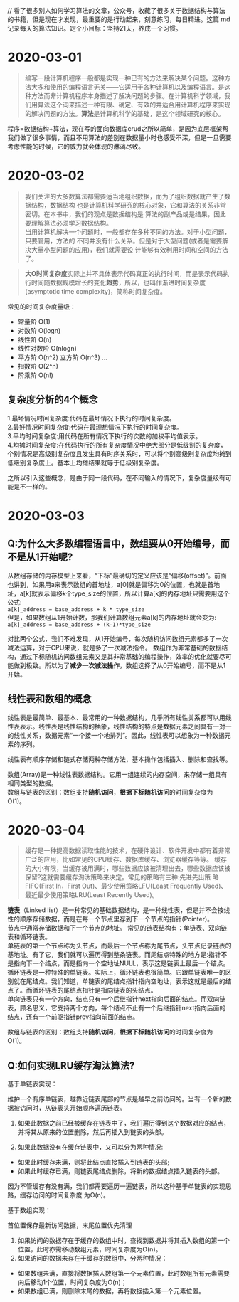 // 看了很多别人如何学习算法的文章，公众号，收藏了很多关于数据结构与算法的书籍，但是现在才发现，最重要的是行动起来，刻意练习，每日精进。这篇 md 记录每天的算法知识。定个小目标：坚持21天，养成一个习惯。

# 2020-03-01
> 编写一段计算机程序一般都是实现一种已有的方法来解决某个问题。这种方法大多和使用的编程语言无关——它适用于各种计算机以及编程语言。是这种方法而非计算机程序本身描述了解决问题的步骤。在计算机科学领域，我们用算法这个词来描述一种有限、确定、有效的并适合用计算机程序来实现的解决问题的方法。**算法**是计算机科学的基础，是这个领域研究的核心。

程序=数据结构+算法，现在写的面向数据库crud之所以简单，是因为底层框架帮我们做了很多事情，而且不用算法的差别在数据量小时也感受不深，但是一旦需要考虑性能的时候，它的威力就会体现的淋漓尽致。

# 2020-03-02

> 我们关注的大多数算法都需要适当地组织数据，而为了组织数据就产生了数据结构，数据结构 也是计算机科学研究的核心对象，它和算法的关系非常密切。在本书中，我们的观点是数据结构是 算法的副产品或是结果，因此要理解算法必须学习数据结构。  
当用计算机解决一个问题时，一般都存在多种不同的方法。对于小型问题，只要管用，方法的 不同并没有什么关系。但是对于大型问题(或者是需要解决大量小型问题的应用)，我们就需要设 计能够有效利用时间和空间的方法了。

> **大O时间复杂度**实际上并不具体表示代码真正的执行时间，而是表示代码执行时间随数据规模增长的变化**趋势**，所以，也叫作渐进时间复杂度(asymptotic time complexity)，简称时间复杂度。

常见的时间复杂度量级：
- 常量阶 O(1)
- 对数阶 O(logn)
- 线性阶 O(n)
- 线性对数阶 O(nlogn)
- 平方阶 O(n^2) 立方阶 O(n^3) ...
- 指数阶 O(2^n)
- 阶乘阶 O(n!)

## 复杂度分析的4个概念
1.最坏情况时间复杂度:代码在最坏情况下执行的时间复杂度。  
2.最好情况时间复杂度:代码在最理想情况下执行的时间复杂度。  
3.平均时间复杂度:用代码在所有情况下执行的次数的加权平均值表示。  
4.均摊时间复杂度:在代码执行的所有复杂度情况中绝大部分是低级别的复杂度，个别情况是高级别复杂度且发生具有时序关系时，可以将个别高级别复杂度均摊到低级别复杂度上。基本上均摊结果就等于低级别复杂度。

之所以引入这些概念，是由于同一段代码，在不同输入的情况下，复杂度量级有可能是不一样的。

# 2020-03-03
## Q:为什么大多数编程语言中，数组要从0开始编号，而不是从1开始呢?  
从数组存储的内存模型上来看，“下标”最确切的定义应该是“偏移(offset)”。前面也讲到，如果用a来表示数组的首地址，a[0]就是偏移为0的位置，也就是首地址，a[k]就表示偏移k个type_size的位置，所以计算a[k]的内存地址只需要用这个公式:  
`a[k]_address = base_address + k * type_size`  
但是，如果数组从1开始计数，那我们计算数组元素a[k]的内存地址就会变为:   
`a[k]_address = base_address + (k-1)*type_size`  

对比两个公式，我们不难发现，从1开始编号，每次随机访问数组元素都多了一次减法运算，对于CPU来说，就是多了一次减法指令。 数组作为非常基础的数据结构，通过下标随机访问数组元素又是其非常基础的编程操作，效率的优化就要尽可能做到极致。所以为了**减少一次减法操作**，数组选择了从0开始编号，而不是从1开始。

## 线性表和数组的概念
线性表是最简单、最基本、最常用的一种数据结构，几乎所有线性关系都可以用线性表表示。线性表是线性结构的抽象，线性结构的特点是数据元素之间具有一对一的线性关系，数据元素“一个接一个地排列”。因此，线性表可以想象为一种数据元素的序列。  

线性表有顺序存储和链式存储两种存储方法，基本操作包括插入、删除和查找等。  

数组(Array)是一种线性表数据结构。它用一组连续的内存空间，来存储一组具有相同类型的数据。  
数组与链表的区别：数组支持**随机访问**，**根据下标随机访问**的时间复杂度为 O(1)。  


# 2020-03-04

> 缓存是一种提高数据读取性能的技术，在硬件设计、软件开发中都有着非常广泛的应用，比如常见的CPU缓存、数据库缓存、浏览器缓存等等。
缓存的大小有限，当缓存被用满时，哪些数据应该被清理出去，哪些数据应该被保留?这就需要缓存淘汰策略来决定。常见的策略有三种:先进先出策 略FIFO(First In，First Out)、最少使用策略LFU(Least Frequently Used)、最近最少使用策略LRU(Least Recently Used)。

**链表**（Linked list）是一种常见的基础数据结构，是一种线性表，但是并不会按线性的顺序存储数据，而是在每一个节点里存到下一个节点的指针(Pointer)。  
节点中通常存储数据和下一个节点的地址。
常见的链表结构有：单链表、双向链表和循环链表。  
单链表的第一个节点称为头节点，而最后一个节点称为尾节点，头节点记录链表的基地址。有了它，我们就可以遍历得到整条链表。而尾结点特殊的地方是:指针不是指向下一个结点，而是指向一个空地址NULL，表示这是链表上最后一个结点。  
循环链表是一种特殊的单链表。实际上，循环链表也很简单。它跟单链表唯一的区别就在尾结点。我们知道，单链表的尾结点指针指向空地址，表示这就是最后的结点了。而循环链表的尾结点指针是指向链表的头结点。  
单向链表只有一个方向，结点只有一个后继指针next指向后面的结点。而双向链表，顾名思义，它支持两个方向，每个结点不止有一个后继指针next指向后面的结点，还有一个前驱指针prev指向前面的结点。

数组与链表的区别：数组支持**随机访问**，**根据下标随机访问**的时间复杂度为 O(1)。  
## Q:如何实现LRU缓存淘汰算法?
基于单链表实现： 

维护一个有序单链表，越靠近链表尾部的节点是越早之前访问的。当有一个新的数据被访问时，从链表头开始顺序遍历链表。   

1. 如果此数据之前已经被缓存在链表中了，我们遍历得到这个数据对应的结点，并将其从原来的位置删除，然后再插入到链表的头部。

2. 如果此数据没有在缓存链表中，又可以分为两种情况:
- 如果此时缓存未满，则将此结点直接插入到链表的头部;
- 如果此时缓存已满，则链表尾结点删除，将新的数据结点插入链表的头部。  

因为不管缓存有没有满，我们都需要遍历一遍链表，所以这种基于单链表的实现思路，缓存访问的时间复杂度
为O(n)。

基于数组实现：

首位置保存最新访问数据，末尾位置优先清理 

1. 如果访问的数据存在于缓存的数组中时，查找到数据并将其插入数组的第一个位置，此时亦需移动数组元素，时间复杂度为O(n)。
2. 如果访问的数据未存在于缓存的数组中，分两种情况：
- 如果数组未满，直接将数据插入数组第一个元素位置，此时数组所有元素需要向后移动1个位置，时间复杂度为O(n)；  
- 如果数组已满，则删除末尾的数据，再将数据插入第一个元素位置。